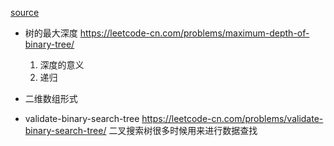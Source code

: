[source](https://www.jianshu.com/p/8876704ea9c8)

- 树的最大深度
  https://leetcode-cn.com/problems/maximum-depth-of-binary-tree/
  1. 深度的意义
  2. 递归
- 二维数组形式

- validate-binary-search-tree
  https://leetcode-cn.com/problems/validate-binary-search-tree/
  二叉搜索树很多时候用来进行数据查找